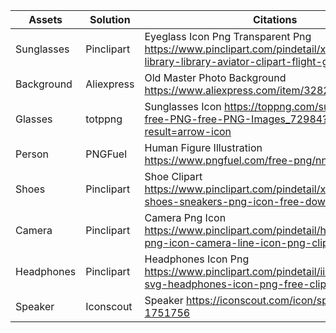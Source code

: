 | Assets | Solution | Citations |
| ------------ | ------------- | ------------- |
| Sunglasses | Pinclipart | Eyeglass Icon Png Transparent Png https://www.pinclipart.com/pindetail/xhmbR_graphic-library-library-aviator-clipart-flight-goggles-eye/|
| Background | Aliexpress | Old Master Photo Background https://www.aliexpress.com/item/32823461730.html|
| Glasses | totppng | Sunglasses Icon https://toppng.com/sunglasses-icon-free-PNG-free-PNG-Images_72984?search-result=arrow-icon|
| Person | PNGFuel | Human Figure Illustration https://www.pngfuel.com/free-png/nnaiy|
| Shoes | Pinclipart | Shoe Clipart https://www.pinclipart.com/pindetail/xmmRmi_cloth-shoes-sneakers-png-icon-free-download-shoe/|
| Camera | Pinclipart | Camera Png Icon https://www.pinclipart.com/pindetail/hRwRxR_camera-png-icon-camera-line-icon-png-clipart/|
| Headphones | Pinclipart | Headphones Icon Png https://www.pinclipart.com/pindetail/iiTRmoi_png-file-svg-headphones-icon-png-free-clipart/|
| Speaker | Iconscout | Speaker https://iconscout.com/icon/speaker-1751756|
